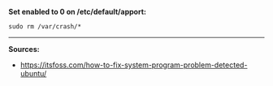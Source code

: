 **Set enabled to 0 on /etc/default/apport:**
```
sudo rm /var/crash/*
```

***
**Sources:**
* https://itsfoss.com/how-to-fix-system-program-problem-detected-ubuntu/
